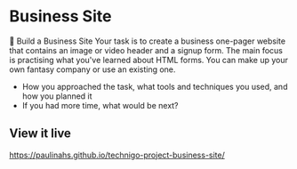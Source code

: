 # Business Site

🏢 Build a Business Site
Your task is to create a business one-pager website that contains an image or video header and a signup form. The main focus is practising what you've learned about HTML forms. You can make up your own fantasy company or use an existing one.
- How you approached the task, what tools and techniques you used, and how you planned it
- If you had more time, what would be next?

## View it live
https://paulinahs.github.io/technigo-project-business-site/
